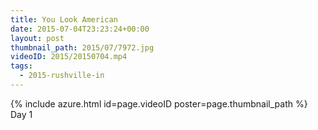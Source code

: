 ```yaml
---
title: You Look American
date: 2015-07-04T23:23:24+00:00
layout: post
thumbnail_path: 2015/07/7972.jpg
videoID: 2015/20150704.mp4
tags:
  - 2015-rushville-in
---
```

{% include azure.html id=page.videoID poster=page.thumbnail_path %}
Day 1